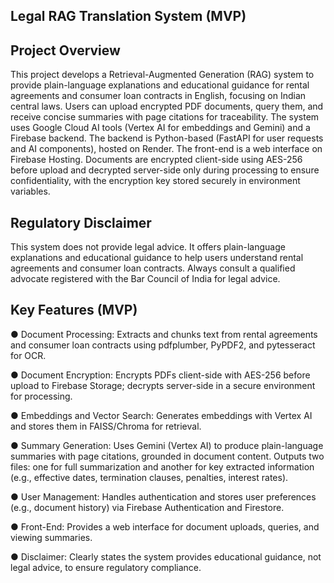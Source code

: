 ## Legal RAG Translation System (MVP)


## Project Overview
This project develops a Retrieval-Augmented Generation (RAG) system to provide
plain-language explanations and educational guidance for rental agreements and consumer
loan contracts in English, focusing on Indian central laws. Users can upload encrypted PDF
documents, query them, and receive concise summaries with page citations for traceability. The
system uses Google Cloud AI tools (Vertex AI for embeddings and Gemini) and a Firebase
backend. The backend is Python-based (FastAPI for user requests and AI components), hosted
on Render. The front-end is a web interface on Firebase Hosting. Documents are encrypted
client-side using AES-256 before upload and decrypted server-side only during
processing to ensure confidentiality, with the encryption key stored securely in
environment variables.


## Regulatory Disclaimer
This system does not provide legal advice. It offers plain-language explanations and
educational guidance to help users understand rental agreements and consumer loan contracts.
Always consult a qualified advocate registered with the Bar Council of India for legal advice.



## Key Features (MVP)
●​ Document Processing: Extracts and chunks text from rental agreements and consumer
loan contracts using pdfplumber, PyPDF2, and pytesseract for OCR.

●​ Document Encryption: Encrypts PDFs client-side with AES-256 before upload to
Firebase Storage; decrypts server-side in a secure environment for processing.

●​ Embeddings and Vector Search: Generates embeddings with Vertex AI and stores
them in FAISS/Chroma for retrieval.

●​ Summary Generation: Uses Gemini (Vertex AI) to produce plain-language summaries
with page citations, grounded in document content. Outputs two files: one for full
summarization and another for key extracted information (e.g., effective dates,
termination clauses, penalties, interest rates).

●​ User Management: Handles authentication and stores user preferences (e.g., document
history) via Firebase Authentication and Firestore.

●​ Front-End: Provides a web interface for document uploads, queries, and viewing
summaries.

●​ Disclaimer: Clearly states the system provides educational guidance, not legal advice,
to ensure regulatory compliance.
